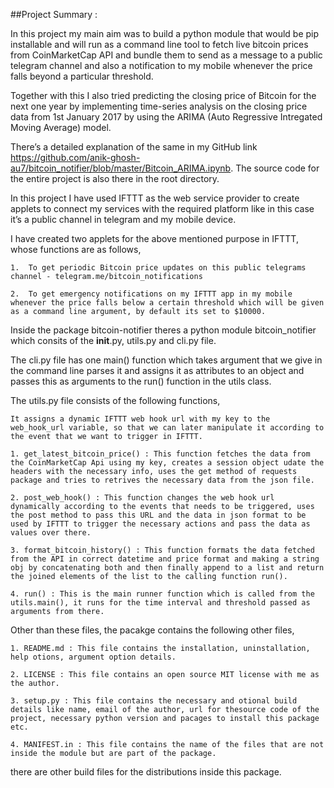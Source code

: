##Project Summary :


In this project my main aim was to build a python module that would be pip installable and will run as a command line tool to fetch live bitcoin prices from CoinMarketCap API and bundle them to send as a message to a public telegram channel and also a notification to my mobile whenever the price falls beyond a particular threshold.

Together with this I also tried predicting the closing price of Bitcoin for the next one year by implementing time-series analysis on the closing price data from 1st January 2017 by using the ARIMA (Auto Regressive Intregated Moving Average) model.

There’s a detailed explanation of the same in my GitHub link https://github.com/anik-ghosh-au7/bitcoin_notifier/blob/master/Bitcoin_ARIMA.ipynb. The source code for the entire project is also there in the root directory.


In this project I have used IFTTT as the web service provider to create applets to connect my services with the required platform like in this case it’s a public channel in telegram and my mobile device.

I have created two applets for the above mentioned purpose in IFTTT, whose functions are as follows,

	1. 	To get periodic Bitcoin price updates on this public telegrams channel - telegram.me/bitcoin_notifications

	2.	To get emergency notifications on my IFTTT app in my mobile whenever the price falls below a certain threshold which will be given as a command line argument, by default its set to $10000.


Inside the package bitcoin-notifier theres a python module bitcoin_notifier which consits of the __init__.py, utils.py and cli.py file.

The cli.py file has one main() function which takes argument that we give in the command line parses it and assigns it as attributes to an object and passes this as arguments to the run() function in the utils class.

The utils.py file consists of the following functions,

	It assigns a dynamic IFTTT web hook url with my key to the web_hook_url variable, so that we can later manipulate it according to the event that we want to trigger in IFTTT.

	1. get_latest_bitcoin_price() : This function fetches the data from the CoinMarketCap Api using my key, creates a session object udate the headers with the necessary info, uses the get method of requests package and tries to retrives the necessary data from the json file.

	2. post_web_hook() : This function changes the web hook url dynamically according to the events that needs to be triggered, uses the post method to pass this URL and the data in json format to be used by IFTTT to trigger the necessary actions and pass the data as values over there.

	3. format_bitcoin_history() : This function formats the data fetched from the API in correct datetime and price format and making a string obj by concatenating both and then finally append to a list and return the joined elements of the list to the calling function run().

	4. run() : This is the main runner function which is called from the utils.main(), it runs for the time interval and threshold passed as arguments from there.


Other than these files, the pacakge contains the following other files,

	1. README.md : This file contains the installation, uninstallation, help otions, argument option details.

	2. LICENSE : This file contains an open source MIT license with me as the author.

	3. setup.py : This file contains the necessary and otional build details like name, email of the author, url for thesource code of the project, necessary python version and pacages to install this package etc.

	4. MANIFEST.in : This file contains the name of the files that are not inside the module but are part of the package.

there are other build files for the distributions inside this package.




